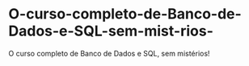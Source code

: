 # O-curso-completo-de-Banco-de-Dados-e-SQL-sem-mist-rios-
O curso completo de Banco de Dados e SQL, sem mistérios! 
